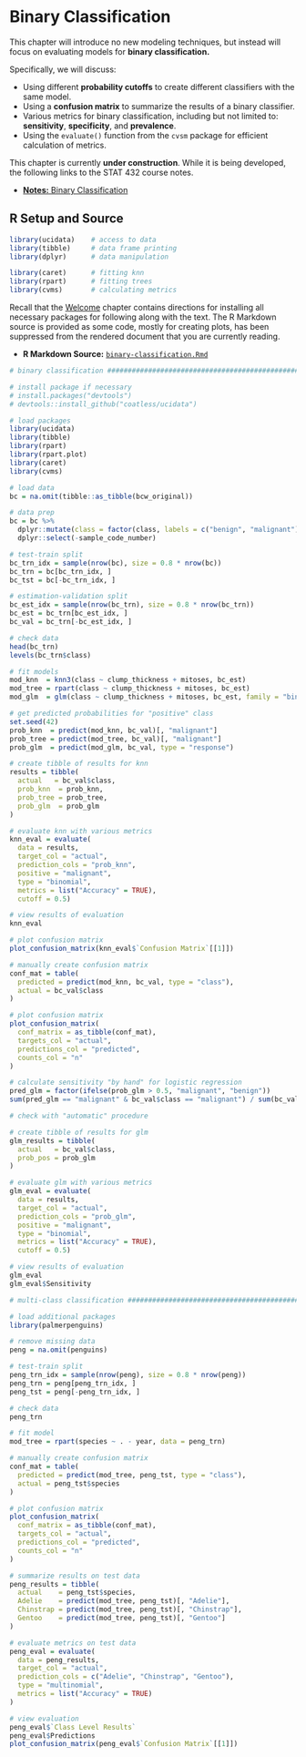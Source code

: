# Binary Classification



This chapter will introduce no new modeling techniques, but instead will focus on evaluating models for **binary classification.**

Specifically, we will discuss:

- Using different **probability cutoffs** to create different classifiers with the same model.
- Using a **confusion matrix** to summarize the results of a binary classifier.
- Various metrics for binary classification, including but not limited to: **sensitivity**, **specificity**, and **prevalence**.
- Using the `evaluate()` function from the `cvsm` package for efficient calculation of metrics.

This chapter is currently **under construction**. While it is being developed, the following links to the STAT 432 course notes.

- [**Notes:** Binary Classification](files/binary-classification.pdf)

## R Setup and Source


```r
library(ucidata)    # access to data
library(tibble)     # data frame printing
library(dplyr)      # data manipulation

library(caret)      # fitting knn
library(rpart)      # fitting trees
library(cvms)       # calculating metrics
```

Recall that the [Welcome](index.html) chapter contains directions for installing all necessary packages for following along with the text. The R Markdown source is provided as some code, mostly for creating plots, has been suppressed from the rendered document that you are currently reading.

- **R Markdown Source:** [`binary-classification.Rmd`](binary-classification.Rmd)


```r
# binary classification ########################################################

# install package if necessary
# install.packages("devtools")
# devtools::install_github("coatless/ucidata")

# load packages
library(ucidata)
library(tibble)
library(rpart)
library(rpart.plot)
library(caret)
library(cvms)

# load data
bc = na.omit(tibble::as_tibble(bcw_original))

# data prep
bc = bc %>%
  dplyr::mutate(class = factor(class, labels = c("benign", "malignant"))) %>%
  dplyr::select(-sample_code_number)

# test-train split
bc_trn_idx = sample(nrow(bc), size = 0.8 * nrow(bc))
bc_trn = bc[bc_trn_idx, ]
bc_tst = bc[-bc_trn_idx, ]

# estimation-validation split
bc_est_idx = sample(nrow(bc_trn), size = 0.8 * nrow(bc_trn))
bc_est = bc_trn[bc_est_idx, ]
bc_val = bc_trn[-bc_est_idx, ]

# check data
head(bc_trn)
levels(bc_trn$class)

# fit models
mod_knn  = knn3(class ~ clump_thickness + mitoses, bc_est)
mod_tree = rpart(class ~ clump_thickness + mitoses, bc_est)
mod_glm  = glm(class ~ clump_thickness + mitoses, bc_est, family = "binomial")

# get predicted probabilities for "positive" class
set.seed(42)
prob_knn  = predict(mod_knn, bc_val)[, "malignant"]
prob_tree = predict(mod_tree, bc_val)[, "malignant"]
prob_glm  = predict(mod_glm, bc_val, type = "response")

# create tibble of results for knn
results = tibble(
  actual   = bc_val$class,
  prob_knn  = prob_knn,
  prob_tree = prob_tree,
  prob_glm  = prob_glm
)

# evaluate knn with various metrics
knn_eval = evaluate(
  data = results,
  target_col = "actual",
  prediction_cols = "prob_knn",
  positive = "malignant",
  type = "binomial",
  metrics = list("Accuracy" = TRUE),
  cutoff = 0.5)

# view results of evaluation
knn_eval

# plot confusion matrix
plot_confusion_matrix(knn_eval$`Confusion Matrix`[[1]])

# manually create confusion matrix
conf_mat = table(
  predicted = predict(mod_knn, bc_val, type = "class"),
  actual = bc_val$class
)

# plot confusion matrix
plot_confusion_matrix(
  conf_matrix = as_tibble(conf_mat),
  targets_col = "actual",
  predictions_col = "predicted",
  counts_col = "n"
)

# calculate sensitivity "by hand" for logistic regression
pred_glm = factor(ifelse(prob_glm > 0.5, "malignant", "benign"))
sum(pred_glm == "malignant" & bc_val$class == "malignant") / sum(bc_val$class == "malignant")

# check with "automatic" procedure

# create tibble of results for glm
glm_results = tibble(
  actual   = bc_val$class,
  prob_pos = prob_glm
)

# evaluate glm with various metrics
glm_eval = evaluate(
  data = results,
  target_col = "actual",
  prediction_cols = "prob_glm",
  positive = "malignant",
  type = "binomial",
  metrics = list("Accuracy" = TRUE),
  cutoff = 0.5)

# view results of evaluation
glm_eval
glm_eval$Sensitivity

# multi-class classification ###################################################

# load additional packages
library(palmerpenguins)

# remove missing data
peng = na.omit(penguins)

# test-train split
peng_trn_idx = sample(nrow(peng), size = 0.8 * nrow(peng))
peng_trn = peng[peng_trn_idx, ]
peng_tst = peng[-peng_trn_idx, ]

# check data
peng_trn

# fit model
mod_tree = rpart(species ~ . - year, data = peng_trn)

# manually create confusion matrix
conf_mat = table(
  predicted = predict(mod_tree, peng_tst, type = "class"),
  actual = peng_tst$species
)

# plot confusion matrix
plot_confusion_matrix(
  conf_matrix = as_tibble(conf_mat),
  targets_col = "actual",
  predictions_col = "predicted",
  counts_col = "n"
)

# summarize results on test data
peng_results = tibble(
  actual    = peng_tst$species,
  Adelie    = predict(mod_tree, peng_tst)[, "Adelie"],
  Chinstrap = predict(mod_tree, peng_tst)[, "Chinstrap"],
  Gentoo    = predict(mod_tree, peng_tst)[, "Gentoo"]
)

# evaluate metrics on test data
peng_eval = evaluate(
  data = peng_results,
  target_col = "actual",
  prediction_cols = c("Adelie", "Chinstrap", "Gentoo"),
  type = "multinomial",
  metrics = list("Accuracy" = TRUE)
)

# view evaluation
peng_eval$`Class Level Results`
peng_eval$Predictions
plot_confusion_matrix(peng_eval$`Confusion Matrix`[[1]])
```


<!-- ```{r setup, include = FALSE} -->
<!-- knitr::opts_chunk$set(echo = TRUE, fig.align = "center", cache = TRUE, autodep = TRUE) -->
<!-- ``` -->

<!-- *** -->

<!-- In this chapter... -->

<!-- *** -->

<!-- ## Reading -->

<!-- - **Required:** [Wikipedia: Confusion Matrix](https://en.wikipedia.org/wiki/Confusion_matrix) -->
<!-- - **Required:** [Wikipedia: Sensitivity and Specificity](https://en.wikipedia.org/wiki/Sensitivity_and_specificity) -->
<!-- - **Required:** [Wikipedia: Precision and Recall](https://en.wikipedia.org/wiki/Precision_and_recall) -->
<!-- - **Required:** [Wikipedia: Evaluation of Binary Classifiers](https://en.wikipedia.org/wiki/Evaluation_of_binary_classifiers) -->

<!-- *** -->

<!-- ```{r packages, message = FALSE, warning = FALSE} -->
<!-- library("tidyverse") -->
<!-- ``` -->

<!-- *** -->

<!-- TBD -->

<!-- *** -->

<!-- ## Source -->

<!-- - `R` Markdown: [`binary-classification.Rmd`](binary-classification.Rmd) -->

<!-- *** -->
